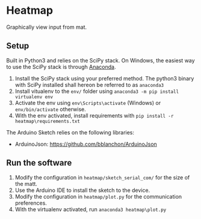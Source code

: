 # Heatmap
Graphically view input from mat.


## Setup
Built in Python3 and relies on the SciPy stack. On Windows, the easiest way to use the SciPy
stack is through [Anaconda](https://www.continuum.io/downloads).

1. Install the SciPy stack using your preferred method. The python3 binary with
SciPy installed shall hereon be referred to as `anaconda3`
2. Install vitualenv to the `env/` folder using `anaconda3 -m pip install virtualenv env`
3. Activate the env using `env\Scripts\activate` (Windows) or `env/bin/activate` otherwise.
4. With the env activated, install requirements with `pip install -r heatmap\requirements.txt`

The Arduino Sketch relies on the following libraries:

- ArduinoJson: https://github.com/bblanchon/ArduinoJson


## Run the software
1. Modify the configuration in `heatmap/sketch_serial_com/` for the size of the matt.
2. Use the Arduino IDE to install the sketch to the device.
3. Modify the configuration in `heatmap/plot.py` for the communication preferences.
4. With the virtualenv activated, run `anaconda3 heatmap\plot.py`

